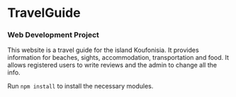 # TravelGuide
### Web Development Project

This website is a travel guide for the island Koufonisia.
It provides information for beaches, sights, accommodation, transportation and food.
It allows registered users to write reviews and the admin to change all the info.

Run `npm install` to install the necessary modules.
